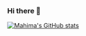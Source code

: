 ### Hi there 👋

<!--
**mahimagoyalx/mahimagoyalx** is a ✨ _special_ ✨ repository because its `README.md` (this file) appears on your GitHub profile.

Here are some ideas to get you started:

- 🔭 I’m currently working on ...
- 🌱 I’m currently learning ...
- 👯 I’m looking to collaborate on ...
- 🤔 I’m looking for help with ...
- 💬 Ask me about ...
- 📫 How to reach me: ...
- 😄 Pronouns: ...
- ⚡ Fun fact: ...
-->

<!-- <img align="center" src="https://github-readme-stats.vercel.app/api?username=mahimagoyalx&show_icons=true&include_all_commits=true&theme=blue-white&count_private=true" alt="github stats"> -->
<!-- <img align="center" src="https://github-readme-stats.vercel.app/api?username=mahimagoyalx&theme=jolly&include_all_commits=true&show_icons=true" alt="mahimagoyalx" />&nbsp;&nbsp;&nbsp;&nbsp;
</p> -->

[![Mahima's GitHub stats](https://github-readme-stats.vercel.app/api?username=mahimagoyalx&theme=jolly&include_all_commits=true&show_icons=true&count_private=true)](https://github.com/anuraghazra/github-readme-stats)

